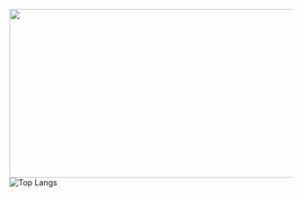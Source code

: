 <img
  src="https://render.gitanimals.org/farms/eungwan0402"
  width="600"
  height="300"
/>
</a>
![Top Langs](https://github-readme-stats.vercel.app/api/top-langs/?username=eungwan0402&layout=compact&theme=dark)
<a href="https://github.com/devxb/gitanimals">
